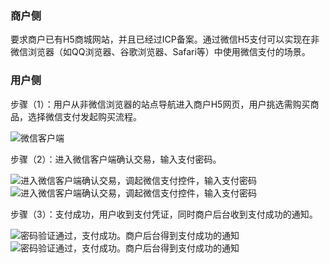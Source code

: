 ### 商户侧

要求商户已有H5商城网站，并且已经过ICP备案。通过微信H5支付可以实现在非微信浏览器（如QQ浏览器、谷歌浏览器、Safari等）中使用微信支付的场景。

### 用户侧

步骤（1）：用户从非微信浏览器的站点导航进入商户H5网页，用户挑选需购买商品，选择微信支付发起购买流程。

 

![微信客户端](https://pay.weixin.qq.com/wiki/doc/api/img/chapter15_3_1.jpg)

 

步骤（2）：进入微信客户端确认交易，输入支付密码。

 

![进入微信客户端确认交易，调起微信支付控件，输入支付密码](https://pay.weixin.qq.com/wiki/doc/api/img/chapter15_3_3.jpg) ![进入微信客户端确认交易，调起微信支付控件，输入支付密码](https://pay.weixin.qq.com/wiki/doc/api/img/chapter15_3_4.jpg)

 

步骤（3）：支付成功，用户收到支付凭证，同时商户后台收到支付成功的通知。

 

![密码验证通过，支付成功。商户后台得到支付成功的通知](https://pay.weixin.qq.com/wiki/doc/api/img/chapter15_3_5.jpg) ![密码验证通过，支付成功。商户后台得到支付成功的通知](https://pay.weixin.qq.com/wiki/doc/api/img/chapter15_3_6.jpg)